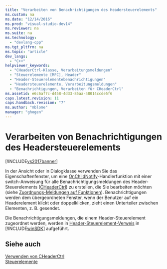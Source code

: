 ```yaml
---
title: "Verarbeiten von Benachrichtigungen des Headersteuerelements"
ms.custom: na
ms.date: "12/14/2016"
ms.prod: "visual-studio-dev14"
ms.reviewer: na
ms.suite: na
ms.technology: 
  - "devlang-cpp"
ms.tgt_pltfrm: na
ms.topic: "article"
dev_langs: 
  - "C++"
helpviewer_keywords: 
  - "CHeaderCtrl-Klasse, Verarbeitungsmeldungen"
  - "Steuerelemente [MFC], Header"
  - "Header-Steuerelementebenachrichtigungen"
  - "Headersteuerelemente, Verarbeitungsmeldungen"
  - "Benachrichtigungen, Verarbeiten für CHeaderCtrl"
ms.assetid: e6c6af7c-d458-4d33-85aa-48014ccde5f6
caps.latest.revision: 11
caps.handback.revision: "7"
ms.author: "mblome"
manager: "ghogen"
---
```

# Verarbeiten von Benachrichtigungen des Headersteuerelements
[!INCLUDE[vs2017banner](../assembler/inline/includes/vs2017banner.md)]

In der Ansicht oder in Dialogklasse verwenden Sie das Eigenschaftenfenster, um eine [OnChildNotify](../Topic/CWnd::OnChildNotify.md)\-Handlerfunktion mit einer switch\-Anweisung für alle Benachrichtigungsmeldungen des Header\-Steuerelements \([CHeaderCtrl](../mfc/reference/cheaderctrl-class.md)\) zu erstellen, die Sie bearbeiten möchten \(siehe [Zuordnungs\-Meldungen auf Funktionen](../mfc/reference/mapping-messages-to-functions.md)\).  Benachrichtigungen werden dem übergeordneten Fenster, wenn der Benutzer auf ein Headerelement klickt oder doppelklicken, zieht einen Unterteiler zwischen Elementen, z. B. gesendet.  
  
 Die Benachrichtigungsmeldungen, die einem Header\-Steuerelement zugeordnet werden, werden in [Header\-Steuerelement\-Verweis](http://msdn.microsoft.com/library/windows/desktop/bb775239) in [!INCLUDE[winSDK](../atl/includes/winsdk_md.md)] aufgeführt.  
  
## Siehe auch  
 [Verwenden von CHeaderCtrl](../mfc/using-cheaderctrl.md)   
 [Steuerelemente](../mfc/controls-mfc.md)